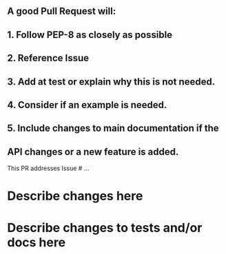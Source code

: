 ## A good Pull Request will:
##  1. Follow PEP-8 as closely as possible
##  2. Reference Issue #
##  3. Add at test or explain why this is not needed.
##  4. Consider if an example is needed.
##  5. Include changes to main documentation if the
##     API changes or a new feature is added.

This PR addresses Issue # ...

# Describe changes here

# Describe changes to tests and/or docs here

